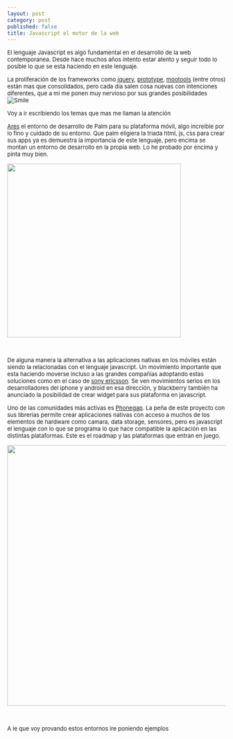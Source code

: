 ```yaml
---
layout: post
category: post
published: false
title: Javascript el motor de la web
---
```


<p><span style="font-size: small;">El lenguaje Javascript es algo fundamental en el desarrollo de la web contemporanea. Desde hace muchos años intento estar atento y seguir todo lo posible lo que se esta haciendo en este lenguaje. </span></p><p><span style="font-size: small;">La proliferación de los frameworks como <a href="http://jquery.com/">jquery</a>, <a href="http://www.prototypejs.org/">prototype</a>,&nbsp;<a href="http://mootools.net/">mootools</a>&nbsp;(entre otros) están mas que consolidados, pero cada día salen cosa nuevas con intenciones diferentes, que a mi me ponen muy nervioso por sus grandes posibilidades&nbsp;<img title="Smile" src="http://karlosgliberal.investic.net/sites/all/libraries/tinymce/jscripts/tiny_mce/plugins/emotions/img/smiley-smile.gif" border="0" alt="Smile" /></span></p><p><span style="font-size: small;">Voy a ir escribiendo los temas que mas me llaman la atención</span></p><p><span style="font-size: small;"><a title="ares" href="http://ares.palm.com/Ares/about.html">Ares</a> el entorno de desarrollo de Palm para su plataforma móvil, algo increible por lo fino y cuidado de su entorno. Que palm eligiera la triada html, js, css para crear sus apps ya es demuestra la importancia de este lenguaje, pero encima se montan un entorno de desarrollo en la propia web. Lo he probado por encima y pinta muy bien.</span></p><p><span style="font-size: small;"><img src="/sites/karlosgliberal.investic.net/files/ares_thumb.png" alt="" width="400" /></span></p><p><span style="font-size: small;"><br /></span></p><p><span style="font-size: small;">De alguna manera la alternativa a las aplicaciones nativas en los móviles están siendo la relacionadas con el lenguaje javascript. Un movimiento importante que esta haciendo moverse incluso a las grandes compañías adoptando estas soluciones como en el caso de <a href="http://developer.sonyericsson.com/site/global/docstools/browsing/p_browsing.jsp">sony ericsson</a>. Se ven movimientos serios en los desarrolladores del iphone y android en esa dirección, y blackberry también ha anunciado la posibilidad de crear widget para sus plataforma en javascript.</span></p><p><span style="font-size: small;"> Uno de las comunidades más activas es <a href="http://phonegap.com/">Phonegap</a>. La peña de este proyecto con sus librerias permite crear aplicaciones nativas con acceso a muchos de los elementos de hardware como camara, data storage, sensores, pero es javascript el lenguaje con lo que se programa lo que hace compatible la aplicación en las distintas plataformas. Este es el roadmap y las plataformas que entran en juego.</span></p><p>
<img src="/sites/karlosgliberal.investic.net/files/phonegap.png" alt="" width="600" />

</p><p><span style="font-size: small;"><br /></span></p><p><span style="font-size: small;">A le que voy provando estos entornos ire poniendo ejemplos</span></p><p><span style="font-size: small;"><br /></span></p>